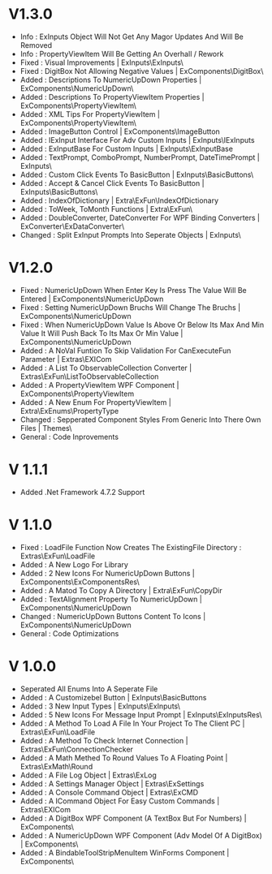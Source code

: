 # V1.3.0
* Info : ExInputs Object Will Not Get Any Magor Updates And Will Be Removed
* Info : PropertyViewItem Will Be Getting An Overhall / Rework
* Fixed : Visual Improvements | ExInputs\ExInputs\
* Fixed : DigitBox Not Allowing Negative Values | ExComponents\DigitBox\
* Added : Descriptions To NumericUpDown Properties | ExComponents\NumericUpDown\
* Added : Descriptions To PropertyViewItem Properties | ExComponents\PropertyViewItem\
* Added : XML Tips For PropertyViewItem | ExComponents\PropertyViewItem\
* Added : ImageButton Control | ExComponents\ImageButton
* Added : IExInput Interface For Adv Custom Inputs | ExInputs\IExInputs
* Added : ExInputBase For Custom Inputs | ExInputs\ExInputBase
* Added : TextPrompt, ComboPrompt, NumberPrompt, DateTimePrompt | ExInputs\
* Added : Custom Click Events To BasicButton | ExInputs\BasicButtons\
* Added : Accept & Cancel Click Events To BasicButton | ExInputs\BasicButtons\
* Added : IndexOfDictionary | Extra\ExFun\IndexOfDictionary
* Added : ToWeek, ToMonth Functions | Extra\ExFun\
* Added : DoubleConverter, DateConverter For WPF Binding Converters | ExConverter\ExDataConverter\
* Changed : Split ExInput Prompts Into Seperate Objects | ExInputs\

# V1.2.0
* Fixed : NumericUpDown When Enter Key Is Press The Value Will Be Entered | ExComponents\NumericUpDown
* Fixed : Setting NumericUpDown Bruchs Will Change The Bruchs | ExComponents\NumericUpDown
* Fixed : When NumericUpDown Value Is Above Or Below Its Max And Min Value It Will Push Back To Its Max Or Min Value | ExComponents\NumericUpDown
* Added : A NoVal Funtion To Skip Validation For CanExecuteFun Parameter | Extras\EXICom
* Added : A List To ObservableCollection Converter | Extras\ExFun\ListToObservableCollection
* Added : A PropertyViewItem WPF Component | ExComponents\PropertyViewItem
* Added : A New Enum For PropertyViewItem | Extra\ExEnums\PropertyType
* Changed : Sepperated Component Styles From Generic Into There Own Files | Themes\
* General : Code Inprovements

# V 1.1.1
* Added .Net Framework 4.7.2 Support

# V 1.1.0
* Fixed : LoadFile Function Now Creates The ExistingFile Directory : Extras\ExFun\LoadFile
* Added : A New Logo For Library
* Added : 2 New Icons For NumericUpDown Buttons | ExComponents\ExComponentsRes\
* Added : A Matod To Copy A Directory | Extra\ExFun\CopyDir
* Added : TextAlignment Property To NumericUpDown | ExComponents\NumericUpDown
* Changed : NumericUpDown Buttons Content To Icons | ExComponents\NumericUpDown
* General : Code Optimizations

# V 1.0.0
* Seperated All Enums Into A Seperate File
* Added : A Customizebel Button | ExInputs\BasicButtons
* Added : 3 New Input Types | ExInputs\ExInputs\
* Added : 5 New Icons For Message Input Prompt | ExInputs\ExInputsRes\
* Added : A Method To Load A File In Your Project To The Client PC | Extras\ExFun\LoadFile
* Added : A Method To Check Internet Connection | Extras\ExFun\ConnectionChecker
* Added : A Math Methed To Round Values To A Floating Point | Extras\ExMath\Round
* Added : A File Log Object | Extras\ExLog
* Added : A Settings Manager Object | Extras\ExSettings
* Added : A Console Command Object | Extras\ExCMD
* Added : A ICommand Object For Easy Custom Commands | Extras\EXICom
* Added : A DigitBox WPF Component (A TextBox But For Numbers) | ExComponents\
* Added : A NumericUpDown  WPF Component (Adv Model Of A DigitBox) | ExComponents\
* Added : A BindableToolStripMenuItem WinForms Component | ExComponents\
